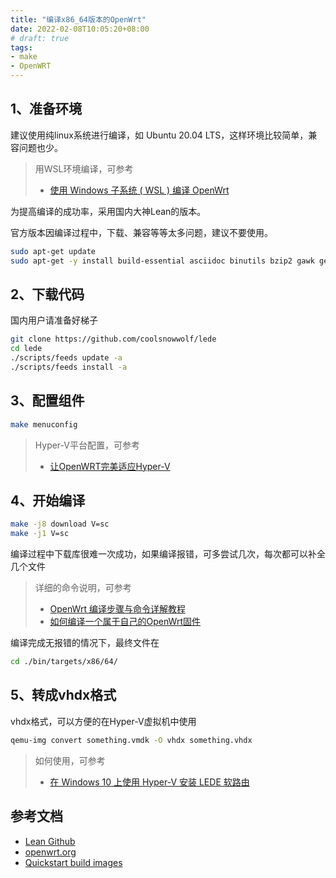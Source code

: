 ```yaml
---
title: "编译x86_64版本的OpenWrt"
date: 2022-02-08T10:05:20+08:00
# draft: true
tags:
- make
- OpenWRT
---
```


## 1、准备环境

建议使用纯linux系统进行编译，如 Ubuntu 20.04 LTS，这样环境比较简单，兼容问题也少。

> 用WSL环境编译，可参考  
> - [使用 Windows 子系统 ( WSL ) 编译 OpenWrt](https://p3terx.com/archives/compiling-openwrt-with-wsl.html)

为提高编译的成功率，采用国内大神Lean的版本。

官方版本因编译过程中，下载、兼容等等太多问题，建议不要使用。

```bash
sudo apt-get update
sudo apt-get -y install build-essential asciidoc binutils bzip2 gawk gettext git libncurses5-dev libz-dev patch python3 python2.7 unzip zlib1g-dev lib32gcc1 libc6-dev-i386 subversion flex uglifyjs git-core gcc-multilib p7zip p7zip-full msmtp libssl-dev texinfo libglib2.0-dev xmlto qemu-utils upx libelf-dev autoconf automake libtool autopoint device-tree-compiler g++-multilib antlr3 gperf wget curl swig rsync
```

## 2、下载代码

国内用户请准备好梯子
```bash
git clone https://github.com/coolsnowwolf/lede
cd lede
./scripts/feeds update -a
./scripts/feeds install -a
```

## 3、配置组件

```bash
make menuconfig
```
> Hyper-V平台配置，可参考  
> - [让OpenWRT完美适应Hyper-V](https://soha.moe/post/make-openwrt-fits-hyperv.html)

## 4、开始编译

```bash
make -j8 download V=sc
make -j1 V=sc
```
编译过程中下载库很难一次成功，如果编译报错，可多尝试几次，每次都可以补全几个文件
> 详细的命令说明，可参考  
> - [OpenWrt 编译步骤与命令详解教程](https://p3terx.com/archives/openwrt-compilation-steps-and-commands.html)  
> - [如何编译一个属于自己的OpenWrt固件](https://openwrt.club/1.html)

编译完成无报错的情况下，最终文件在
```bash
cd ./bin/targets/x86/64/
```

## 5、转成vhdx格式

vhdx格式，可以方便的在Hyper-V虚拟机中使用
```bash
qemu-img convert something.vmdk -O vhdx something.vhdx
```
> 如何使用，可参考  
> - [在 Windows 10 上使用 Hyper-V 安装 LEDE 软路由](https://blog.skk.moe/post/hyper-v-win10-lede/)


## 参考文档

- [Lean Github](https://github.com/coolsnowwolf/lede)  
- [openwrt.org](https://openwrt.org/)  
- [Quickstart build images](https://openwrt.org/docs/guide-developer/quickstart-build-images)